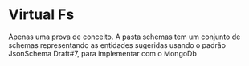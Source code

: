 # Virtual Fs

Apenas uma prova de conceito. A pasta schemas tem um conjunto de schemas representando as entidades sugeridas usando o padrão JsonSchema Draft#7, para implementar com o MongoDb

